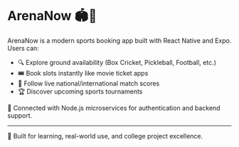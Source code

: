 # ArenaNow 🏟️📱

ArenaNow is a modern sports booking app built with React Native and Expo.  
Users can:

- 🔍 Explore ground availability (Box Cricket, Pickleball, Football, etc.)
- 🎟️ Book slots instantly like movie ticket apps
- 🏏 Follow live national/international match scores
- 🏆 Discover upcoming sports tournaments

🔗 Connected with Node.js microservices for authentication and backend support.

---

🚀 Built for learning, real-world use, and college project excellence.
